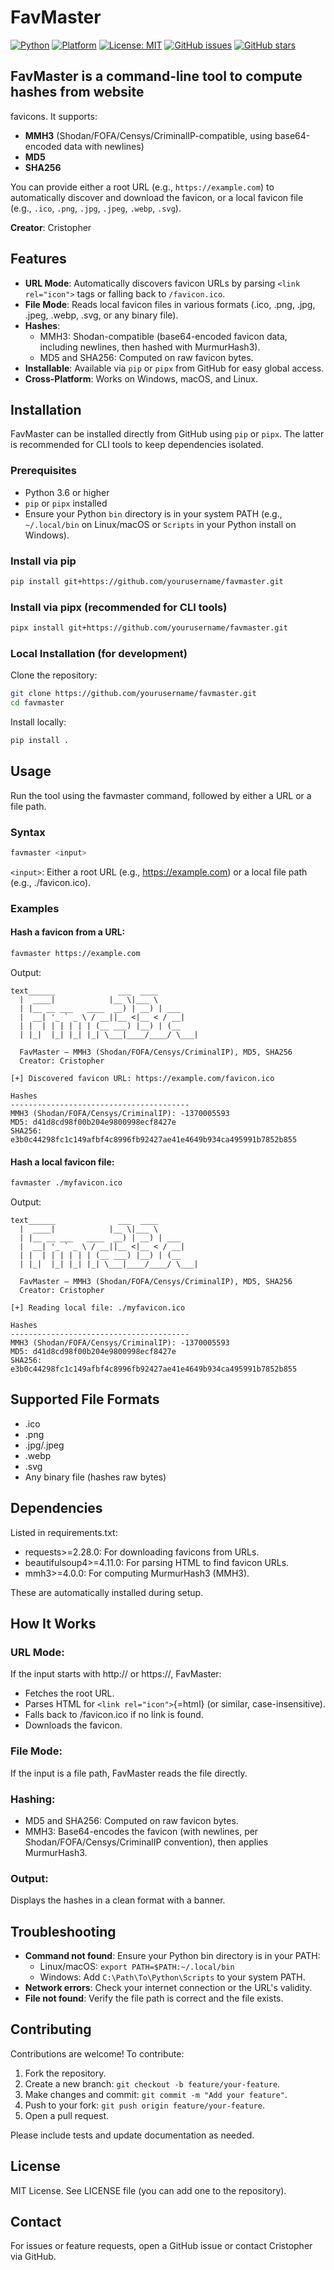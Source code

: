 # FavMaster

[![Python](https://img.shields.io/badge/python-3.6%2B-blue.svg)](https://www.python.org/downloads/)
[![Platform](https://img.shields.io/badge/platform-linux%20%7C%20macos%20%7C%20windows-lightgrey)]()
[![License: MIT](https://img.shields.io/badge/License-MIT-yellow.svg)](LICENSE)
[![GitHub issues](https://img.shields.io/github/issues/yourusername/favmaster)](https://github.com/cristophercervantes/favmaster/issues)
[![GitHub stars](https://img.shields.io/github/stars/yourusername/favmaster?style=social)](https://github.com/cristophercervantes/favmaster/stargazers)

## FavMaster is a command-line tool to compute hashes from website
favicons. It supports:

-   **MMH3** (Shodan/FOFA/Censys/CriminalIP-compatible, using
    base64-encoded data with newlines)
-   **MD5**
-   **SHA256**

You can provide either a root URL (e.g., `https://example.com`) to
automatically discover and download the favicon, or a local favicon file
(e.g., `.ico`, `.png`, `.jpg`, `.jpeg`, `.webp`, `.svg`).

**Creator**: Cristopher

## Features

-   **URL Mode**: Automatically discovers favicon URLs by parsing
    `<link rel="icon">` tags or falling back to `/favicon.ico`.
-   **File Mode**: Reads local favicon files in various formats (.ico,
    .png, .jpg, .jpeg, .webp, .svg, or any binary file).
-   **Hashes**:
    -   MMH3: Shodan-compatible (base64-encoded favicon data, including
        newlines, then hashed with MurmurHash3).
    -   MD5 and SHA256: Computed on raw favicon bytes.
-   **Installable**: Available via `pip` or `pipx` from GitHub for easy
    global access.
-   **Cross-Platform**: Works on Windows, macOS, and Linux.

## Installation

FavMaster can be installed directly from GitHub using `pip` or `pipx`.
The latter is recommended for CLI tools to keep dependencies isolated.

### Prerequisites

-   Python 3.6 or higher
-   `pip` or `pipx` installed
-   Ensure your Python `bin` directory is in your system PATH (e.g.,
    `~/.local/bin` on Linux/macOS or `Scripts` in your Python install on
    Windows).

### Install via pip

``` bash
pip install git+https://github.com/yourusername/favmaster.git
```

### Install via pipx (recommended for CLI tools)

``` bash
pipx install git+https://github.com/yourusername/favmaster.git
```

### Local Installation (for development)

Clone the repository:

``` bash
git clone https://github.com/yourusername/favmaster.git
cd favmaster
```

Install locally:

``` bash
pip install .
```

## Usage

Run the tool using the favmaster command, followed by either a URL or a
file path.

### Syntax

``` bash
favmaster <input>
```

`<input>`: Either a root URL (e.g., https://example.com) or a local file
path (e.g., ./favicon.ico).

### Examples

#### Hash a favicon from a URL:

``` bash
favmaster https://example.com
```

Output:

    text______              ___  ____          
      |  ____|            |__ \|___ \         
      | |__ __ ___   ____  __) | __) | ___ 
      |  __| '_ ` _ \ / __||__ <|__ < / __|
      | |  | | | | | | (__ ___) |__) | (__ 
      | |_|  |_| |_| |_| \___|____/____/ \___|

      FavMaster – MMH3 (Shodan/FOFA/Censys/CriminalIP), MD5, SHA256
      Creator: Cristopher

    [+] Discovered favicon URL: https://example.com/favicon.ico

    Hashes
    ----------------------------------------
    MMH3 (Shodan/FOFA/Censys/CriminalIP): -1370005593
    MD5: d41d8cd98f00b204e9800998ecf8427e
    SHA256: e3b0c44298fc1c149afbf4c8996fb92427ae41e4649b934ca495991b7852b855

#### Hash a local favicon file:

``` bash
favmaster ./myfavicon.ico
```

Output:

    text______              ___  ____          
      |  ____|            |__ \|___ \         
      | |__ __ ___   ____  __) | __) | ___ 
      |  __| '_ ` _ \ / __||__ <|__ < / __|
      | |  | | | | | | (__ ___) |__) | (__ 
      | |_|  |_| |_| |_| \___|____/____/ \___|

      FavMaster – MMH3 (Shodan/FOFA/Censys/CriminalIP), MD5, SHA256
      Creator: Cristopher

    [+] Reading local file: ./myfavicon.ico

    Hashes
    ----------------------------------------
    MMH3 (Shodan/FOFA/Censys/CriminalIP): -1370005593
    MD5: d41d8cd98f00b204e9800998ecf8427e
    SHA256: e3b0c44298fc1c149afbf4c8996fb92427ae41e4649b934ca495991b7852b855

## Supported File Formats

-   .ico
-   .png
-   .jpg/.jpeg
-   .webp
-   .svg
-   Any binary file (hashes raw bytes)

## Dependencies

Listed in requirements.txt:

-   requests\>=2.28.0: For downloading favicons from URLs.
-   beautifulsoup4\>=4.11.0: For parsing HTML to find favicon URLs.
-   mmh3\>=4.0.0: For computing MurmurHash3 (MMH3).

These are automatically installed during setup.

## How It Works

### URL Mode:

If the input starts with http:// or https://, FavMaster:

-   Fetches the root URL.
-   Parses HTML for `<link rel="icon">`{=html} (or similar,
    case-insensitive).
-   Falls back to /favicon.ico if no link is found.
-   Downloads the favicon.

### File Mode:

If the input is a file path, FavMaster reads the file directly.

### Hashing:

-   MD5 and SHA256: Computed on raw favicon bytes.
-   MMH3: Base64-encodes the favicon (with newlines, per
    Shodan/FOFA/Censys/CriminalIP convention), then applies MurmurHash3.

### Output:

Displays the hashes in a clean format with a banner.

## Troubleshooting

-   **Command not found**: Ensure your Python bin directory is in your
    PATH:
    -   Linux/macOS: `export PATH=$PATH:~/.local/bin`
    -   Windows: Add `C:\Path\To\Python\Scripts` to your system PATH.
-   **Network errors**: Check your internet connection or the URL's
    validity.
-   **File not found**: Verify the file path is correct and the file
    exists.

## Contributing

Contributions are welcome! To contribute:

1.  Fork the repository.
2.  Create a new branch: `git checkout -b feature/your-feature`.
3.  Make changes and commit: `git commit -m "Add your feature"`.
4.  Push to your fork: `git push origin feature/your-feature`.
5.  Open a pull request.

Please include tests and update documentation as needed.

## License

MIT License. See LICENSE file (you can add one to the repository).

## Contact

For issues or feature requests, open a GitHub issue or contact
Cristopher via GitHub.
